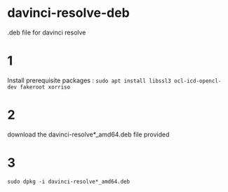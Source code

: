 # davinci-resolve-deb
.deb file for davinci resolve

# 1
Install prerequisite packages : 
`sudo apt install libssl3 ocl-icd-opencl-dev fakeroot xorriso`

# 2 
download the davinci-resolve*_amd64.deb file provided

# 3 
`sudo dpkg -i davinci-resolve*_amd64.deb`
